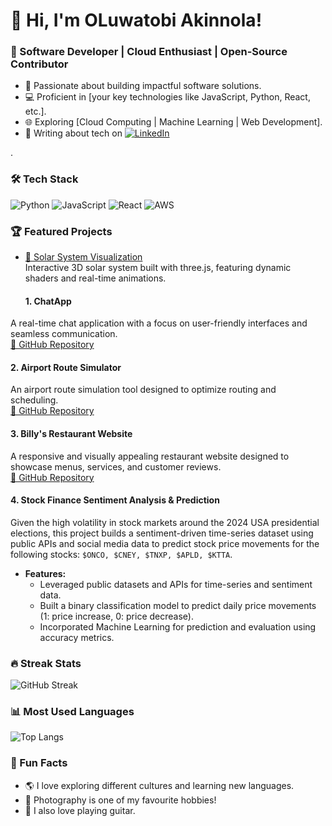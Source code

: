 # 👋 Hi, I'm OLuwatobi Akinnola!
### 🚀 Software Developer | Cloud Enthusiast | Open-Source Contributor
- 🌟 Passionate about building impactful software solutions.
- 💻 Proficient in [your key technologies like JavaScript, Python, React, etc.].
- 🌐 Exploring [Cloud Computing | Machine Learning | Web Development].
- 📝 Writing about tech on [![LinkedIn](https://img.shields.io/badge/LinkedIn-blue?style=flat&logo=linkedin&logoColor=white)](https://linkedin.com/in/oluwatobi-akinnola)

.
### 🛠️ Tech Stack
![Python](https://img.shields.io/badge/Python-3776AB?style=for-the-badge&logo=python&logoColor=white)
![JavaScript](https://img.shields.io/badge/JavaScript-F7DF1E?style=for-the-badge&logo=javascript&logoColor=black)
![React](https://img.shields.io/badge/React-61DAFB?style=for-the-badge&logo=react&logoColor=black)
![AWS](https://img.shields.io/badge/AWS-FF9900?style=for-the-badge&logo=amazon-aws&logoColor=white)

### 🏆 Featured Projects
- [🌌 Solar System Visualization](https://github.com/tobivader/solarsystemjs-)  
  Interactive 3D solar system built with three.js, featuring dynamic shaders and real-time animations.
  #### **1. ChatApp**  
A real-time chat application with a focus on user-friendly interfaces and seamless communication.  
[🔗 GitHub Repository](https://github.com/tobivader/Chatapp)

#### **2. Airport Route Simulator**  
An airport route simulation tool designed to optimize routing and scheduling.  
[🔗 GitHub Repository](https://github.com/tobivader/Airport-route-sim-)

#### **3. Billy's Restaurant Website**  
A responsive and visually appealing restaurant website designed to showcase menus, services, and customer reviews.  
[🔗 GitHub Repository](https://github.com/tobivader/Billys-Restaurant)

#### **4. Stock Finance Sentiment Analysis & Prediction**  
Given the high volatility in stock markets around the 2024 USA presidential elections, this project builds a sentiment-driven time-series dataset using public APIs and social media data to predict stock price movements for the following stocks: `$ONCO, $CNEY, $TNXP, $APLD, $KTTA`.  

- **Features:**  
  - Leveraged public datasets and APIs for time-series and sentiment data.
  - Built a binary classification model to predict daily price movements (1: price increase, 0: price decrease).
  - Incorporated Machine Learning for prediction and evaluation using accuracy metrics.


### 🔥 Streak Stats
![GitHub Streak](https://github-readme-streak-stats.herokuapp.com/?user=tobivader&theme=radical)

### 📊 Most Used Languages
![Top Langs](https://github-readme-stats.vercel.app/api/top-langs/?username=tobivader&layout=compact&theme=radical)

### 🎉 Fun Facts
- 🌎 I love exploring different cultures and learning new languages.
- 📸 Photography is one of my favourite hobbies!
- 🤖 I also love playing guitar.


